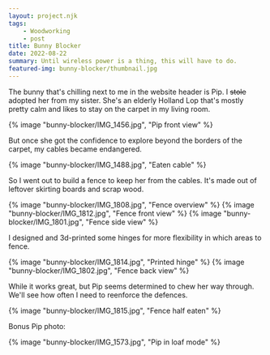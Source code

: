```yaml
---
layout: project.njk
tags: 
    - Woodworking
    - post
title: Bunny Blocker
date: 2022-08-22
summary: Until wireless power is a thing, this will have to do.
featured-img: bunny-blocker/thumbnail.jpg
---
```


The bunny that's chilling next to me in the website header is Pip. I <del>stole</del> adopted her from my sister. She's an elderly Holland Lop that's mostly pretty calm and likes to stay on the carpet in my living room. 

{% image "bunny-blocker/IMG_1456.jpg", "Pip front view" %}

But once she got the confidence to explore beyond the borders of the carpet, my cables became endangered.

{% image "bunny-blocker/IMG_1488.jpg", "Eaten cable" %}

So I went out to build a fence to keep her from the cables. It's made out of leftover skirting boards and scrap wood.

{% image "bunny-blocker/IMG_1808.jpg", "Fence overview" %}
{% image "bunny-blocker/IMG_1812.jpg", "Fence front view" %}
{% image "bunny-blocker/IMG_1801.jpg", "Fence side view" %}


I designed and 3d-printed some hinges for more flexibility in which areas to fence. 

{% image "bunny-blocker/IMG_1814.jpg", "Printed hinge" %}
{% image "bunny-blocker/IMG_1802.jpg", "Fence back view" %}


While it works great, but Pip seems determined to chew her way through. We'll see how often I need to reenforce the defences.

{% image "bunny-blocker/IMG_1815.jpg", "Fence half eaten" %}


<!-- <video src="/img/bunny-blocker/IMG_1643.MOV" controls> -->


Bonus Pip photo:

{% image "bunny-blocker/IMG_1573.jpg", "Pip in loaf mode" %}
